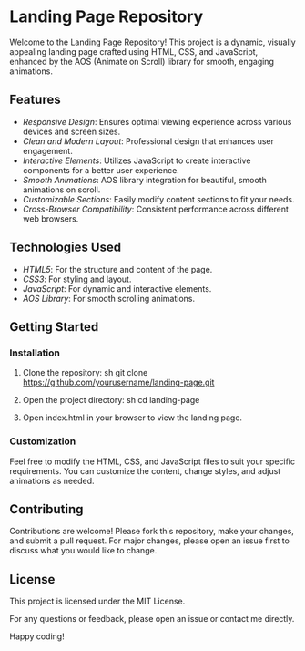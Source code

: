 # Landing Page Repository

Welcome to the Landing Page Repository! This project is a dynamic, visually appealing landing page crafted using HTML, CSS, and JavaScript, enhanced by the AOS (Animate on Scroll) library for smooth, engaging animations.

## Features

- *Responsive Design*: Ensures optimal viewing experience across various devices and screen sizes.
- *Clean and Modern Layout*: Professional design that enhances user engagement.
- *Interactive Elements*: Utilizes JavaScript to create interactive components for a better user experience.
- *Smooth Animations*: AOS library integration for beautiful, smooth animations on scroll.
- *Customizable Sections*: Easily modify content sections to fit your needs.
- *Cross-Browser Compatibility*: Consistent performance across different web browsers.

## Technologies Used

- *HTML5*: For the structure and content of the page.
- *CSS3*: For styling and layout.
- *JavaScript*: For dynamic and interactive elements.
- *AOS Library*: For smooth scrolling animations.

## Getting Started

### Installation

1. Clone the repository:
   sh
   git clone https://github.com/yourusername/landing-page.git
   
2. Open the project directory:
   sh
   cd landing-page
   
3. Open index.html in your browser to view the landing page.

### Customization

Feel free to modify the HTML, CSS, and JavaScript files to suit your specific requirements. You can customize the content, change styles, and adjust animations as needed.

## Contributing

Contributions are welcome! Please fork this repository, make your changes, and submit a pull request. For major changes, please open an issue first to discuss what you would like to change.

## License

This project is licensed under the MIT License.

For any questions or feedback, please open an issue or contact me directly.

Happy coding!
